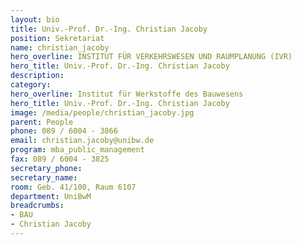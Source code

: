 ```yaml
---
layout: bio
title: Univ.-Prof. Dr.-Ing. Christian Jacoby
position: Sekretariat
name: christian_jacoby
hero_overline: INSTITUT FÜR VERKEHRSWESEN UND RAUMPLANUNG (IVR)
hero_title: Univ.-Prof. Dr.-Ing. Christian Jacoby
description: 
category: 
hero_overline: Institut für Werkstoffe des Bauwesens
hero_title: Univ.-Prof. Dr.-Ing. Christian Jacoby
image: /media/people/christian_jacoby.jpg
parent: People
phone: 089 / 6004 - 3866
email: christian.jacoby@unibw.de
program: mba_public_management
fax: 089 / 6004 - 3825
secretary_phone: 
secretary_name:
room: Geb. 41/100, Raum 6107
department: UniBwM
breadcrumbs:
- BAU
- Christian Jacoby
---
```



